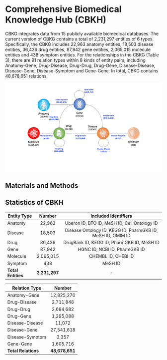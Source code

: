 # Comprehensive Biomedical Knowledge Hub (CBKH)
CBKG integrates data from 15 publicly available biomedical databases. The current version of CBKG contains a total of 2,231,297 entities of 6 types. Specifically, the CBKG includes 22,963 anatomy entities, 18,503 disease entities, 36,436 drug entities, 87,942 gene entities, 2,065,015 molecule entities and 438 symptom entities. For the relationships in the CBKG (Table 3), there are 91 relation types within 8 kinds of entity pairs, including Anatomy-Gene, Drug-Disease, Drug-Drug, Drug-Gene, Disease-Disease, Disease-Gene, Disease-Symptom and Gene-Gene. In total, CBKG contains 48,678,651 relations.

![Schema](KG_Schema.png)

## Materials and Methods

## Statistics of CBKH
| Entity Type    | Number    | Included Identifiers |
| ---------------|:---------:|:--------------------:|
| Anatomy        | 22,963    | Uberon ID, BTO ID, MeSH ID, Cell Ontology ID |
| Disease        | 18,503    | Disease Ontology ID, KEGG ID, PharmGKB ID, MeSH ID, OMIM ID |
| Drug           | 36,436    | DrugBank ID, KEGG ID, PharmGKB ID, MeSH ID |
| Gene           | 87,942    | HGNC ID, NCBI ID, PharmGKB ID |
| Molecule       | 2,065,015 | CHEMBL ID, CHEBI ID |
| Symptom        | 438       | MeSH ID |
| **Total Entities** | **2,231,297** | - |

| Relation Type   |	Number     |
| ----------------|:----------:|
| Anatomy-Gene	  | 12,825,270 |
| Drug-Disease	  | 2,711,848  |
| Drug-Drug	      | 2,684,682  |
| Drug-Gene	      | 1,295,088  |
| Disease-Disease	| 11,072     |
| Disease-Gene	  | 27,541,618 |
| Disease-Symptom	| 3,357      |
| Gene-Gene	      | 1,605,716  |
| **Total Relations** | **48,678,651** |
